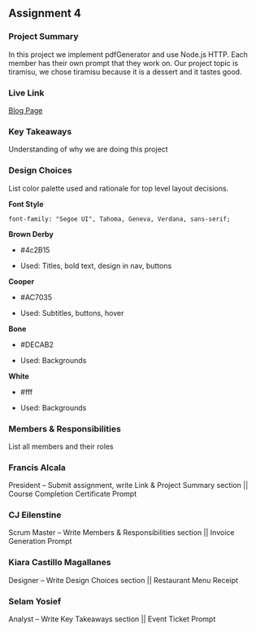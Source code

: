 ## Assignment 4

### Project Summary

In this project we implement pdfGenerator and use Node.js HTTP. Each member has their own prompt that they work on.
Our project topic is tiramisu, we chose tiramisu because it is a dessert and it tastes good.

### Live Link

[Blog Page](https://{username}.github.io/{reponame}/homework-2)

### Key Takeaways

Understanding of why we are doing this project

### Design Choices

List color palette used and rationale for top level layout decisions.

**Font Style**
``` 
font-family: "Segoe UI", Tahoma, Geneva, Verdana, sans-serif;
```

**Brown Derby**
- #4c2B15

- Used: Titles, bold text, design in nav, buttons


**Cooper**
- #AC7035

- Used: Subtitles, buttons, hover

**Bone**
- #DECAB2

- Used: Backgrounds


**White**
- #fff

- Used: Backgrounds


### Members & Responsibilities

List all members and their roles

### Francis Alcala

President – Submit assignment, write Link & Project Summary section || Course Completion Certificate Prompt

### CJ Eilenstine

Scrum Master – Write Members & Responsibilities section || Invoice Generation Prompt

### Kiara Castillo Magallanes

Designer – Write Design Choices section || Restaurant Menu Receipt

### Selam Yosief

Analyst – Write Key Takeaways section || Event Ticket Prompt
